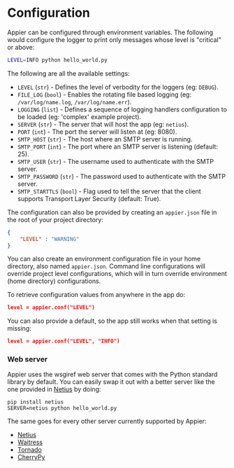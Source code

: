 # Configuration

Appier can be configured through environment variables. The following would configure the 
logger to print only messages whose level is "critical" or above:

```bash
LEVEL=INFO python hello_world.py
```

The following are all the available settings:

* `LEVEL` (`str`) - Defines the level of verbodity for the loggers (eg: `DEBUG`).
* `FILE_LOG` (`bool`) - Enables the rotating file based logging (eg: `/var/log/name.log`, 
`/var/log/name.err`).
* `LOGGING` (`list`) - Defines a sequence of logging handlers configuration to be loaded 
(eg: 'complex' example project).
* `SERVER` (`str`) - The server that will host the app (eg: `netius`).
* `PORT` (`int`) - The port the server will listen at (eg: 8080).
* `SMTP_HOST` (`str`) - The host where an SMTP server is running.
* `SMTP_PORT` (`int`) - The port where an SMTP server is listening (default: 25).
* `SMTP_USER` (`str`) - The username used to authenticate with the SMTP server.
* `SMTP_PASSWORD` (`str`) - The password used to authenticate with the SMTP server.
* `SMTP_STARTTLS` (`bool`) - Flag used to tell the server that the client supports Transport 
Layer Security (default: True).

The configuration can also be provided by creating an `appier.json` file in the root of your 
project directory:

```json
{
    "LEVEL" : "WARNING"
}
```

You can also create an environment configuration file in your home directory, also 
named `appier.json`. Command line configurations will override project level 
configurations, which will in turn override environment (home directory) configurations. 

To retrieve configuration values from anywhere in the app do:

```json
level = appier.conf("LEVEL")
```

You can also provide a default, so the app still works when that setting is missing:

```json
level = appier.conf("LEVEL", "INFO")
```

### Web server

Appier uses the wsgiref web server that comes with the Python standard library by default. 
You can easily swap it out with a better server like the one provided in 
[Netius](http://netius.hive.pt) by doing:

```
pip install netius
SERVER=netius python hello_world.py
```

The same goes for every other server currently supported by Appier:

* [Netius](http://netius.hive.pt)
* [Waitress](http://waitress.readthedocs.org/)
* [Tornado](http://www.tornadoweb.org/)
* [CherryPy](http://www.cherrypy.org/)
